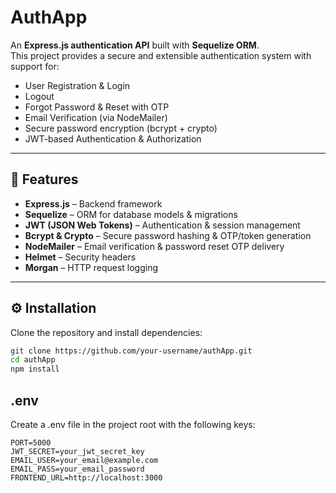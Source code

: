 # AuthApp

An **Express.js authentication API** built with **Sequelize ORM**.  
This project provides a secure and extensible authentication system with support for:

- User Registration & Login  
- Logout  
- Forgot Password & Reset with OTP  
- Email Verification (via NodeMailer)  
- Secure password encryption (bcrypt + crypto)  
- JWT-based Authentication & Authorization  

---

## 🚀 Features

- **Express.js** – Backend framework  
- **Sequelize** – ORM for database models & migrations  
- **JWT (JSON Web Tokens)** – Authentication & session management  
- **Bcrypt & Crypto** – Secure password hashing & OTP/token generation  
- **NodeMailer** – Email verification & password reset OTP delivery  
- **Helmet** – Security headers  
- **Morgan** – HTTP request logging  

---

## ⚙️ Installation

Clone the repository and install dependencies:

```bash
git clone https://github.com/your-username/authApp.git
cd authApp
npm install

```


## .env

Create a .env file in the project root with the following keys:

```
PORT=5000
JWT_SECRET=your_jwt_secret_key
EMAIL_USER=your_email@example.com
EMAIL_PASS=your_email_password
FRONTEND_URL=http://localhost:3000

```

